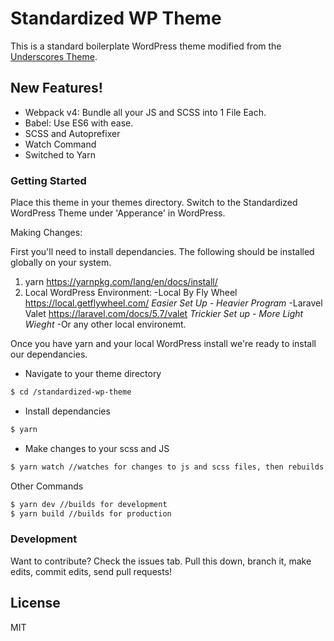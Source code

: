 # Standardized WP Theme

This is a standard boilerplate WordPress theme modified from the [Underscores Theme](https://underscores.me).

## New Features!

  - Webpack v4: Bundle all your JS and SCSS into 1 File Each.
  - Babel: Use ES6 with ease.
  - SCSS and Autoprefixer
  - Watch Command
  - Switched to Yarn

### Getting Started

Place this theme in your themes directory. Switch to the Standardized WordPress Theme under 'Apperance' in WordPress.

Making Changes:

First you'll need to install dependancies. The following should be installed globally on your system.

1. yarn https://yarnpkg.com/lang/en/docs/install/
2. Local WordPress Environment: 
    -Local By Fly Wheel https://local.getflywheel.com/ *Easier Set Up - Heavier Program*
    -Laravel Valet https://laravel.com/docs/5.7/valet *Trickier Set up - More Light Wieght*
    -Or any other local environemt.

Once you have yarn and your local WordPress install we're ready to install our dependancies.

- Navigate to your theme directory
```sh
$ cd /standardized-wp-theme
```
- Install dependancies
```sh
$ yarn
```
- Make changes to your scss and JS
```sh
$ yarn watch //watches for changes to js and scss files, then rebuilds.
```
Other Commands
```sh
$ yarn dev //builds for development
$ yarn build //builds for production
```

### Development

Want to contribute? Check the issues tab. Pull this down, branch it, make edits, commit edits, send pull requests! 

License
----

MIT
